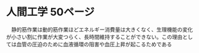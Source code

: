 # 人間工学 50ページ
　静的筋作業は動的筋作業ほどエネルギー消費量は大きくなく、生理機能の変化が小さい割に作業が大変つらく、長時間維持することができない。この理由としては血管の圧迫のために血液循環の阻害や血圧上昇が起こるためである
